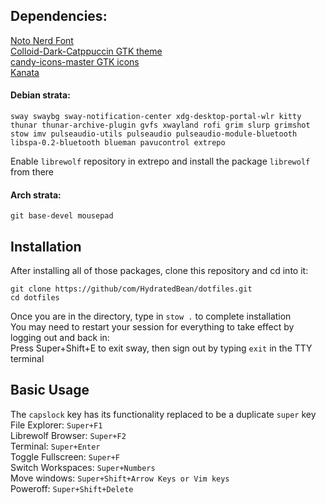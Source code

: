 ## Dependencies:
[Noto Nerd Font](https://www.nerdfonts.com/font-downloads)\
[Colloid-Dark-Catppuccin GTK theme](https://github.com/vinceliuice/Colloid-gtk-theme)\
[candy-icons-master GTK icons](https://github.com/EliverLara/candy-icons)\
[Kanata](https://github.com/jtroo/kanata/blob/main/docs/setup-linux.md)
#### Debian strata:
```
sway swaybg sway-notification-center xdg-desktop-portal-wlr kitty thunar thunar-archive-plugin gvfs xwayland rofi grim slurp grimshot stow imv pulseaudio-utils pulseaudio pulseaudio-module-bluetooth libspa-0.2-bluetooth blueman pavucontrol extrepo
```
Enable `librewolf` repository in extrepo and install the package `librewolf` from there

#### Arch strata:
```
git base-devel mousepad
```
## Installation
After installing all of those packages, clone this repository and cd into it:
```
git clone https://github/com/HydratedBean/dotfiles.git
cd dotfiles
```
Once you are in the directory, type in `stow .` to complete installation\
You may need to restart your session for everything to take effect by logging out and back in:\
Press Super+Shift+E to exit sway, then sign out by typing `exit` in the TTY terminal

## Basic Usage
The `capslock` key has its functionality replaced to be a duplicate `super` key\
File Explorer: `Super+F1`\
Librewolf Browser: `Super+F2`\
Terminal: `Super+Enter`\
Toggle Fullscreen: `Super+F`\
Switch Workspaces: `Super+Numbers`\
Move windows: `Super+Shift+Arrow Keys or Vim keys`\
Poweroff: `Super+Shift+Delete`